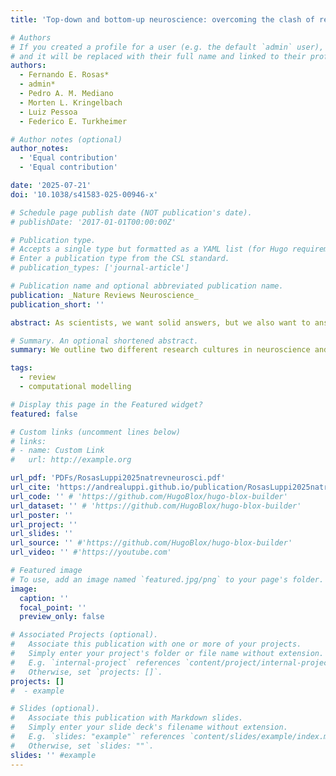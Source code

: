 ```yaml
---
title: 'Top-down and bottom-up neuroscience: overcoming the clash of research cultures'

# Authors
# If you created a profile for a user (e.g. the default `admin` user), write the username (folder name) here
# and it will be replaced with their full name and linked to their profile.
authors:
  - Fernando E. Rosas*
  - admin*
  - Pedro A. M. Mediano
  - Morten L. Kringelbach
  - Luiz Pessoa
  - Federico E. Turkheimer

# Author notes (optional)
author_notes:
  - 'Equal contribution'
  - 'Equal contribution'

date: '2025-07-21'
doi: '10.1038/s41583-025-00946-x'

# Schedule page publish date (NOT publication's date).
# publishDate: '2017-01-01T00:00:00Z'

# Publication type.
# Accepts a single type but formatted as a YAML list (for Hugo requirements).
# Enter a publication type from the CSL standard.
# publication_types: ['journal-article']

# Publication name and optional abbreviated publication name.
publication: _Nature Reviews Neuroscience_
publication_short: ''

abstract: As scientists, we want solid answers, but we also want to answer questions that matter. Yet, the brain’s complexity forces trade-offs between these desiderata, bringing about two distinct research approaches in neuroscience that we describe as ‘top-down’ and ‘bottom-up’. Recognizing the validity of both approaches dispels misunderstandings and unnecessary tension and promotes constructive interactions.

# Summary. An optional shortened abstract.
summary: We outline two different research cultures in neuroscience and the road ahead for overcoming their division.

tags:
  - review
  - computational modelling

# Display this page in the Featured widget?
featured: false

# Custom links (uncomment lines below)
# links:
# - name: Custom Link
#   url: http://example.org

url_pdf: 'PDFs/RosasLuppi2025natrevneurosci.pdf'
url_cite: 'https://andrealuppi.github.io/publication/RosasLuppi2025natrevneurosci/cite.bib'
url_code: '' # 'https://github.com/HugoBlox/hugo-blox-builder'
url_dataset: '' # 'https://github.com/HugoBlox/hugo-blox-builder'
url_poster: ''
url_project: ''
url_slides: ''
url_source: '' #'https://github.com/HugoBlox/hugo-blox-builder'
url_video: '' #'https://youtube.com'

# Featured image
# To use, add an image named `featured.jpg/png` to your page's folder.
image:
  caption: ''
  focal_point: ''
  preview_only: false

# Associated Projects (optional).
#   Associate this publication with one or more of your projects.
#   Simply enter your project's folder or file name without extension.
#   E.g. `internal-project` references `content/project/internal-project/index.md`.
#   Otherwise, set `projects: []`.
projects: []
#  - example

# Slides (optional).
#   Associate this publication with Markdown slides.
#   Simply enter your slide deck's filename without extension.
#   E.g. `slides: "example"` references `content/slides/example/index.md`.
#   Otherwise, set `slides: ""`.
slides: '' #example
---
```


<!-- {{% callout note %}}
Click the _Cite_ button above to demo the feature to enable visitors to import publication metadata into their reference management software.
{{% /callout %}}

{{% callout note %}}
Create your slides in Markdown - click the _Slides_ button to check out the example.
{{% /callout %}}

Add the publication's **full text** or **supplementary notes** here. You can use rich formatting such as including [code, math, and images](https://docs.hugoblox.com/content/writing-markdown-latex/). -->
